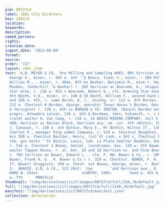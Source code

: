 ```yaml
---
pid: 00727cd
label: 1881 City Directory
key: 1881cd
location: 
keywords: 
description: 
named_persons: 
rights: 
creation_date: 
ingest_date: '2023-08-09'
format: 
source: 
order: '727'
layout: cmhc_item
text: 'A.B. MEYER & CO,  Ore Milling and Sampling WOKS, 00% Ssrrison ave  BOO BOW        Gey  Booco,
  George V., miner, r. 404 e. ath ''§ Booco, Isaac S., miner, ~ 404 8th Pd Booco,
  Willian M., , miner, r. 404e. 8th ms Booher, Benjamin M., mine r. hewl e. 4th Booher,
  Reuben, (Underhill ‘& Booher) r. 203 Harrison av Booraem, A., shipping clk. Evening
  Star mine, r. 216 w. 9th > Booraem, Robert E., clk. Evening Star mine, r. 216 w.
  9th Booth, V.8., miner, vr. 149 @ 3d Booth, William T., second hand goods, 144 w.Chestnat
  and 108 e. 4th, r, same Borah, A, J., mining, vr. 112 w. 4th Bordas, T. S. er, bds.
  132 e. Chestnut # Borden, George, operator Texas House % Borden, Daniel, (Borden
  & Yerington) r. 130 ¢. 6th is BORDEN & YE: INGTON, (Daniel Borden and Bert Yerington)
  proprs. Athambra saloon, 130 ¢. 6th & Bordman, John, biksmith, +. = Borras, Loumar,
  (cold) waiter A. Van Camp, r. 116 e, 34 BOSCO MINING COMPANY, Jocl 5. French, Superintendent,
  408; Harrison av Boston Block, Harrison avy. ne. cor. 4th «Botkin, Charles D., tailor
  J. Canavan, r. 130 e. ath Botkin, Mary E., Mr Botkin, Wilton IT., 130 ¢. Sth Bottcher,
  Charles ¥., manager King aaNet Company, r. 529 w. Chestnut Boughton, George T.,
  min 500 e. Chestnut Boulder, Henry, (col’d) cook, x 562 ¢, Chestnut Bousman, James,
  tab. gas works ''St Boutin, Louis, lab. La Plata Smelter Bowdoin, Daniel II., miner,
  r. 516 w. Chestnut 3 Bowen, Daniel, laundryman, bas. 120_w. Sth Bowen, Isaac, (cold),
  waiter Tappan House, r. al. bet. 2d and 3d Harrison av. and Pine Bowen, + mining,
  r. 703 Iarrison av Bower, Edward L... clk. F. HW. Bower & Co., r. 209 w. Chestnut)
  Bower, Frank H. & . H. Bower & Co.) r. 319 w. Chestnut. BOWER, F. H. & CO., (Frank
  If. Bower) druggists, 209 w. Chest- nut Bowes, George, miner, r. Bowlen, John, (cola),
  1:  ABADIE, E.R, & CO,, S23 20st:  tae        ‘and Harrison ave., 8. W. ¢¢     WAL             estnut,     STEEL,
  HARD W. Chest                    cCARTHY, 1¥0%:        head e. 4th b., baa. 108
  w. 7th      MANVILLE                   '
thumbnail: "/img/derivatives/iiif/images/00727cd/full/250,/0/default.jpg"
full: "/img/derivatives/iiif/images/00727cd/full/1140,/0/default.jpg"
manifest: "/img/derivatives/iiif/00727cd/manifest.json"
collection: directories
---
```


